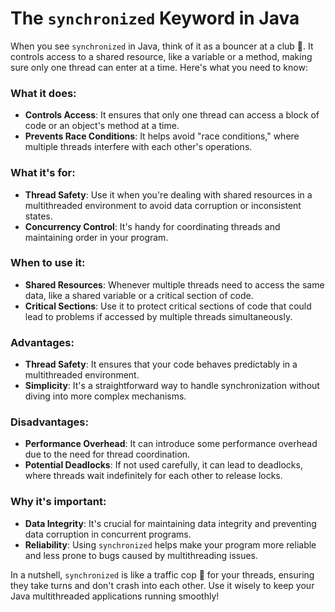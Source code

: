 # The `synchronized` Keyword in Java

When you see `synchronized` in Java, think of it as a bouncer at a club 🕺. It controls access to a shared resource, like a variable or a method, making sure only one thread can enter at a time. Here's what you need to know:

### What it does:
- **Controls Access**: It ensures that only one thread can access a block of code or an object's method at a time.
- **Prevents Race Conditions**: It helps avoid "race conditions," where multiple threads interfere with each other's operations.

### What it's for:
- **Thread Safety**: Use it when you're dealing with shared resources in a multithreaded environment to avoid data corruption or inconsistent states.
- **Concurrency Control**: It's handy for coordinating threads and maintaining order in your program.

### When to use it:
- **Shared Resources**: Whenever multiple threads need to access the same data, like a shared variable or a critical section of code.
- **Critical Sections**: Use it to protect critical sections of code that could lead to problems if accessed by multiple threads simultaneously.

### Advantages:
- **Thread Safety**: It ensures that your code behaves predictably in a multithreaded environment.
- **Simplicity**: It's a straightforward way to handle synchronization without diving into more complex mechanisms.

### Disadvantages:
- **Performance Overhead**: It can introduce some performance overhead due to the need for thread coordination.
- **Potential Deadlocks**: If not used carefully, it can lead to deadlocks, where threads wait indefinitely for each other to release locks.

### Why it's important:
- **Data Integrity**: It's crucial for maintaining data integrity and preventing data corruption in concurrent programs.
- **Reliability**: Using `synchronized` helps make your program more reliable and less prone to bugs caused by multithreading issues.

In a nutshell, `synchronized` is like a traffic cop 🚦 for your threads, ensuring they take turns and don't crash into each other. Use it wisely to keep your Java multithreaded applications running smoothly!

